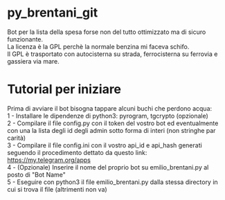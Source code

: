 # py_brentani_git
Bot per la lista della spesa forse non del tutto ottimizzato ma di sicuro funzionante.\
La licenza è la GPL perchè la normale benzina mi faceva schifo.\
Il GPL è trasportato con autocisterna su strada, ferrocisterna su ferrovia e gassiera via mare.

# Tutorial per iniziare
Prima di avviare il bot bisogna tappare alcuni buchi che perdono acqua:\
1 - Installare le dipendenze di python3: pyrogram, tgcrypto (opzionale)\
2 - Compilare il file config.py con il token del vostro bot ed eventualmente con una la lista degli id degli admin sotto forma di interi (non stringhe par carità)\
3 - Compilare il file config.ini con il vostro api_id e api_hash generati seguendo il procedimento dettato da questo link: https://my.telegram.org/apps \
4 - (Opzionale) Inserire il nome del proprio bot su emilio_brentani.py al posto di "Bot Name"\
5 - Eseguire con python3 il file emilio_brentani.py dalla stessa directory in cui si trova il file (altrimenti non va)
